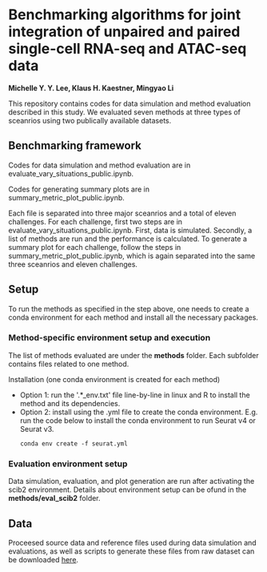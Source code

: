 # Benchmarking algorithms for joint integration of unpaired and paired single-cell RNA-seq and ATAC-seq data
**Michelle Y. Y. Lee, Klaus H. Kaestner, Mingyao Li**

This repository contains codes for data simulation and method evaluation described in this study. We evaluated seven methods at three types of sceanrios using two publically available datasets. 

## Benchmarking framework 

Codes for data simulation and method evaluation are in evaluate_vary_situations_public.ipynb. 

Codes for generating summary plots are in summary_metric_plot_public.ipynb. 

Each file is separated into three major sceanrios and a total of eleven challenges. For each challenge, first two steps are in evaluate_vary_situations_public.ipynb. First, data is simulated. Secondly, a list of methods are run and the performance is calculated. To generate a summary plot for each challenge, follow the steps in  summary_metric_plot_public.ipynb, which is again separated into the same three sceanrios and eleven challenges. 

## Setup 
To run the methods as specified in the step above, one needs to create a conda environment for each method and install all the necessary packages. 

### Method-specific environment setup and execution
The list of methods evaluated are under the **methods** folder. Each subfolder contains files related to one method. 

Installation (one conda environment is created for each method) 
- Option 1: run the '.*_env.txt' file line-by-line in linux and R to install the method and its dependencies. 
- Option 2: install using the .yml file to create the conda environment. E.g. run the code below to install the conda environment to run Seurat v4 or Seurat v3. 
    ```
    conda env create -f seurat.yml
    ```
### Evaluation environment setup 
Data simulation, evaluation, and plot generation are run after activating the scib2 environment. Details about environment setup can be ofund in the **methods/eval_scib2** folder. 

## Data 
Proceesed source data and reference files used during data simulation and evaluations, as well as scripts to generate these files from raw dataset can be downloaded [here](https://upenn.box.com/s/jtua3rmmvzempjq55z4kj9xiij9dqoez). 
 

